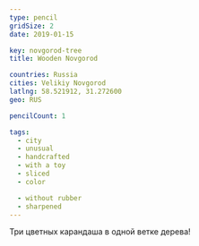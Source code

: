 ```yaml
---
type: pencil
gridSize: 2
date: 2019-01-15

key: novgorod-tree
title: Wooden Novgorod

countries: Russia
cities: Velikiy Novgorod
latlng: 58.521912, 31.272600
geo: RUS

pencilCount: 1

tags:
  - city
  - unusual
  - handcrafted
  - with a toy
  - sliced
  - color

  - without rubber
  - sharpened
---
```


Три цветных карандаша в одной ветке дерева!
